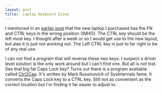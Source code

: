 ```yaml
---
layout: post
title:  Laptop Keyboard Issue
---
```

I mentioned in an [earlier post](/blog/post/2007/09/25/new-notebook-new-operating-system) that the new laptop I purchased has the FN and CTRL keys in the wrong position (IMHO). The CTRL key should be the left most key. I thought after a week or so I would get use to the new layout, but alas it is just not working out. The Left CTRL key is just to far right to be of any real use.

I can not find a program that will reverse these two keys. I suspect a driver level solution is the only work around but I can't find one. But all is not lost. See that big fat Caps Lock key? Turns out there is a program available called [Ctrl2Cap](http://www.microsoft.com/technet/sysinternals/Miscellaneous/Ctrl2Cap.mspx). It's written by Mark Russinovich of SysInternals fame. It converts the Caps Lock key to a CTRL key. Still not as convenient as the correct location but I'm finding it far easier to adjust to.
